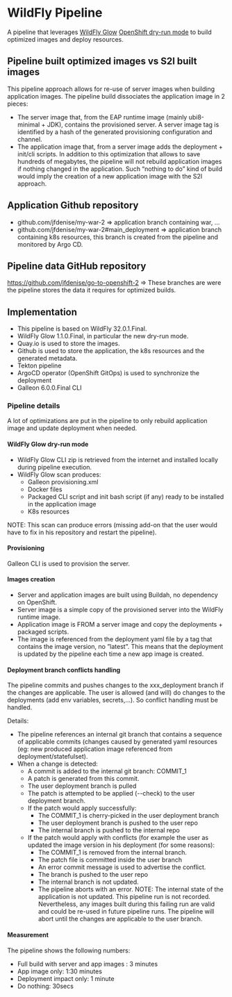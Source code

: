 
# WildFly Pipeline

A pipeline that leverages [WildFly Glow](https://github.com/wildfly/wildfly-glow) [OpenShift dry-run mode](https://docs.wildfly.org/wildfly-glow/#_openshift_dry_run_mode) to build optimized images and deploy resources.

## Pipeline built optimized images vs S2I built images

This pipeline approach allows for re-use of server images when building application images.
The pipeline build dissociates the application image in 2 pieces:

* The server image that, from the EAP runtime image (mainly ubi8-minimal + JDK), contains the provisioned server. A server image tag is identified by a hash of the generated provisioning configuration and channel.
* The application image that, from a server image adds the deployment + init/cli scripts.
In addition to this optimization that allows to save hundreds of megabytes, the pipeline will not rebuild application images if nothing changed in the application. Such “nothing to do” kind of build would imply the creation of a new application image with the S2I approach.

## Application Github repository

* github.com/jfdenise/my-war-2 ⇒ application branch containing war, …
* github.com/jfdenise/my-war-2#main_deployment ⇒ application branch containing k8s resources, this branch is created from the pipeline and monitored by Argo CD.

## Pipeline data GitHub repository

https://github.com/jfdenise/go-to-openshift-2 ⇒ These branches are were the pipeline stores the data it requires for optimized builds.

## Implementation

* This pipeline is based on WildFly 32.0.1.Final.
* WildFly Glow 1.1.0.Final, in particular the new dry-run mode.
* Quay.io is used to store the images.
* Github is used to store the application, the k8s resources and the generated metadata.
* Tekton pipeline
* ArgoCD operator (OpenShift GitOps) is used to synchronize the deployment
* Galleon 6.0.0.Final CLI

### Pipeline details

A lot of optimizations are put in the pipeline to only rebuild application image and update deployment when needed.

#### WildFly Glow dry-run mode

* WildFly Glow CLI zip is retrieved from the internet and installed locally during pipeline execution.
* WildFly Glow scan produces:
    - Galleon provisioning.xml
    - Docker files
    - Packaged CLI script and init bash script (if any) ready to be installed in the application image
    - K8s resources

NOTE: This scan can produce errors (missing add-on that the user would have to fix in his repository and restart the pipeline).

#### Provisioning

Galleon CLI is used to provision the server.

#### Images creation

* Server and application images are built using Buildah, no dependency on OpenShift. 
* Server image is a simple copy of the provisioned server into the WildFly runtime image.
* Application image is FROM a server image and copy the deployments + packaged scripts.
* The image is referenced from the deployment yaml file by a tag that contains the image version, no ”latest”. 
This means that the deployment is updated by the pipeline each time a new app image is created.

#### Deployment branch conflicts handling

The pipeline commits and pushes changes to the xxx_deployment branch if the changes are applicable.
The user is allowed (and will) do changes to the deployments (add env variables,  secrets,…). So conflict handling must be handled.

Details:

* The pipeline references an internal git branch that contains a sequence of applicable commits (changes caused by generated yaml resources 
(eg: new produced application image referenced from deployment/statefulset).
* When a change is detected:
    - A commit is added to the internal git branch: COMMIT_1
    - A patch is generated from this commit.
    - The user deployment branch is pulled
    - The patch is attempted to be applied (--check) to the user deployment branch.
    - If the patch would apply successfully:
        - The COMMIT_1 is cherry-picked in the user deployment branch
        - The user deployment branch is pushed to the user repo
        - The internal branch is pushed to the internal repo
    - If the patch would apply with conflicts (for example the user as updated the image version in his deployment (for some reasons):
        - The COMMIT_1 is removed from the internal branch. 
        - The patch file is committed inside the user branch
        - An error commit message is used to advertise the conflict.
        - The branch is pushed to the user repo
        - The internal branch is not updated.
        - The pipeline aborts with an error. NOTE: The internal state of the application is not updated. This pipeline run is not recorded. Nevertheless, any images built during this failing run are valid and could be re-used in future pipeline runs.
The pipeline will abort until the changes are applicable to the user branch.

#### Measurement

The pipeline shows the following numbers:

* Full build with server and app images : 3 minutes
* App image only: 1:30 minutes
* Deployment impact only: 1 minute
* Do nothing: 30secs

